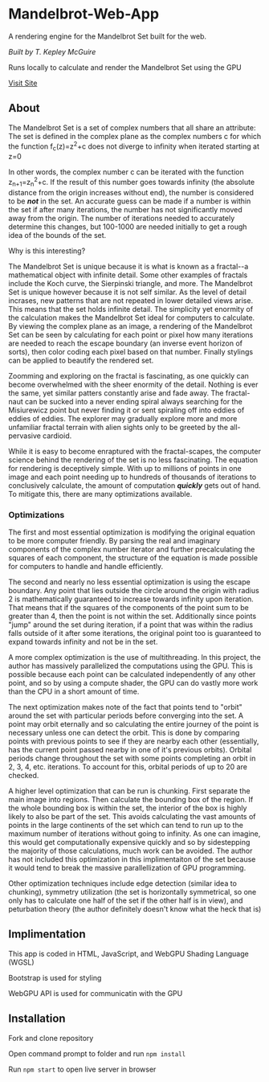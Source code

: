 # Mandelbrot-Web-App
A rendering engine for the Mandelbrot Set built for the web.

*Built by T. Kepley McGuire*

Runs locally to calculate and render the Mandelbrot Set using the GPU

[Visit Site](https://t-kepley-mcguire.github.io/Mandelbrot-Web-App/)

## About
The Mandelbrot Set is a set of complex numbers that all share an attribute:
The set is defined in the complex plane as the complex numbers c for which the function f<sub>c</sub>(z)=z<sup>2</sup>+c 
does not diverge to infinity when iterated starting at z=0

In other words, the complex number c can be iterated with the function z<sub>n+1</sub>=z<sub>n</sub><sup>2</sup>+c.
If the result of this number goes towards infinity (the absolute distance from the origin increases without end), the
number is considered to be ***not*** in the set. An accurate guess can be made if a number is within the set if after 
many iterations, the number has not significantly moved away from the origin. The number of iterations needed to accurately
determine this changes, but 100-1000 are needed initially to get a rough idea of the bounds of the set.

Why is this interesting?

The Mandelbrot Set is unique because it is what is known as a fractal--a mathematical object with infinite detail. Some 
other examples of fractals include the Koch curve, the Sierpinski triangle, and more. The Mandelbrot Set is unique however
because it is not self similar. As the level of detail incrases, new patterns that are not repeated in lower detailed 
views arise. This means that the set holds infinite detail. The simplicity yet enormity of the calculation makes the
Mandelbrot Set ideal for computers to calculate. By viewing the complex plane as an image, a rendering of the Mandelbrot
Set can be seen by calculating for each point or pixel how many iterations are needed to reach the escape boundary
(an inverse event horizon of sorts), then color coding each pixel based on that number. Finally stylings can be applied
to beautify the rendered set. 

Zoomming and exploring on the fractal is fascinating, as one quickly can become overwhelmed with the sheer enormity of
the detail. Nothing is ever the same, yet similar patters constantly arise and fade away. The fractal-naut can be sucked
into a never ending spiral always searching for the Misiurewicz point but never finding it or sent spiraling off into eddies
of eddies of eddies. The explorer may gradually explore more and more unfamiliar fractal terrain with alien sights only to
be greeted by the all-pervasive cardioid.

While it is easy to become enraptured with the fractal-scapes, the computer science behind the rendering of the set is no
less fascinating. The equation for rendering is deceptively simple. With up to millions of points in one image and each point
needing up to hundreds of thousands of iterations to conclusively calculate, the amount of computation ***quickly*** gets
out of hand. To mitigate this, there are many optimizations available. 

### Optimizations

The first and most essential optimization is modifying the original equation to be more computer friendly. By parsing the real and
imaginary components of the complex number iterator and further precalculating the squares of each component, the structure
of the equation is made possible for computers to handle and handle efficiently.

The second and nearly no less essential optimization is using the escape boundary. Any point that lies outside the circle
around the origin with radius 2 is mathematically guaranteed to increase towards infinity upon iteration. That means that
if the squares of the components of the point sum to be greater than 4, then the point is not within the set. Additionally
since points "jump" around the set during iteration, if a point that was within the radius falls outside of it after some
iterations, the original point too is guaranteed to expand towards infinity and not be in the set.

A more complex optimization is the use of multithreading. In this project, the author has massively parallelized the 
computations using the GPU. This is possible because each point can be calculated independently of any other point, and
so by using a compute shader, the GPU can do vastly more work than the CPU in a short amount of time.

The next optimization makes note of the fact that points tend to "orbit" around the set with particular periods before converging
into the set. A point may orbit eternally and so calculating the entire journey of the point is necessary unless one can
detect the orbit. This is done by comparing points with previous points to see if they are nearby each other (essentially, 
has the current point passed nearby in one of it's previous orbits). Orbital periods change throughout the set with some
points completing an orbit in 2, 3, 4, etc. iterations. To account for this, orbital periods of up to 20 are checked.

A higher level optimization that can be run is chunking. First separate the main image into regions. Then calculate the 
bounding box of the region. If the whole bounding box is within the set, the interior of the box is highly likely to also
be part of the set. This avoids calculating the vast amounts of points in the large continents of the set which can tend to
run up to the maximum number of iterations without going to infinity. As one can imagine, this would get computationally expensive
quickly and so by sidestepping the majority of those calculations, much work can be avoided. The author has not included
this optimization in this implimentaiton of the set because it would tend to break the massive parallellization of GPU 
programming.

Other optimization techniques include edge detection (similar idea to chunking), symmetry utilization (the set is horizontally
symmetrical, so one only has to calculate one half of the set if the other half is in view), and peturbation theory (the author
definitely doesn't know what the heck that is)

## Implimentation

This app is coded in HTML, JavaScript, and WebGPU Shading Language (WGSL)

Bootstrap is used for styling

WebGPU API is used for communicatin with the GPU

## Installation
Fork and clone repository

Open command prompt to folder and run ```npm install```

Run ```npm start``` to open live server in browser
